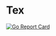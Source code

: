 # Tex

[![Go Report Card](https://goreportcard.com/badge/github.com/andcan/tex)](https://goreportcard.com/report/github.com/andcan/tex)